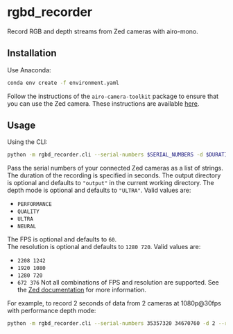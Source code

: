 # rgbd_recorder

Record RGB and depth streams from Zed cameras with airo-mono.

## Installation

Use Anaconda:

```bash
conda env create -f environment.yaml
```

Follow the instructions of the `airo-camera-toolkit` package to ensure that you can use the Zed camera.
These instructions are available [here](https://github.com/airo-ugent/airo-mono/blob/main/airo-camera-toolkit/airo_camera_toolkit/cameras/zed/installation.md).

## Usage

Using the CLI:

```bash
python -m rgbd_recorder.cli --serial-numbers $SERIAL_NUMBERS -d $DURATION_SECONDS [-o $OUTPUT_DIR] [-m $DEPTH_MODE] [--fps $FPS] [--resolution $RESOLUTION]
```

Pass the serial numbers of your connected Zed cameras as a list of strings.
The duration of the recording is specified in seconds.
The output directory is optional and defaults to `"output"` in the current working directory.
The depth mode is optional and defaults to `"ULTRA"`. Valid values are:
- `PERFORMANCE`
- `QUALITY`
- `ULTRA`
- `NEURAL`

The FPS is optional and defaults to `60`.  
The resolution is optional and defaults to `1280 720`. Valid values are:

- `2208 1242`
- `1920 1080`
- `1280 720`
- `672 376`
Not all combinations of FPS and resolution are supported. See the [Zed documentation](https://www.stereolabs.com/docs/video/camera-controls/) for more information.

For example, to record 2 seconds of data from 2 cameras at 1080p@30fps with performance depth mode:

```bash
python -m rgbd_recorder.cli --serial-numbers 35357320 34670760 -d 2 --resolution 1920 1080 --fps 30 -m PERFORMANCE
```